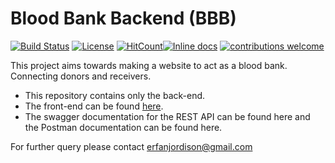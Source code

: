 # Blood Bank Backend (BBB)

[![Build Status](https://travis-ci.org/sayederfanarefin/blood-bank-backend.png?branch=master)](https://travis-ci.org/sayederfanarefin/blood-bank-backend) [![License](https://img.shields.io/badge/License-Apache%202.0-blue.svg)](https://opensource.org/licenses/Apache-2.0) [![HitCount](http://hits.dwyl.io/sayederfanarefin/blood-bank-backend.svg)](http://hits.dwyl.io/sayederfanarefin/blood-bank-backend)[![Inline docs](http://inch-ci.org/github/sayederfanarefin/blood-bank-backend.svg?branch=master)](http://inch-ci.org/github/sayederfanarefin/blood-bank-backend) [![contributions welcome](https://img.shields.io/badge/contributions-welcome-brightgreen.svg?style=flat)](https://github.com/dwyl/esta/issues)


This project aims towards making a website to act as a blood bank. Connecting donors and receivers.
* This repository contains only the back-end.
* The front-end can be found [here](https://github.com/sayederfanarefin/blood-bank-front-end).
* The swagger documentation for the REST API can be found here and the Postman documentation can be found here.

For further query please contact erfanjordison@gmail.com
